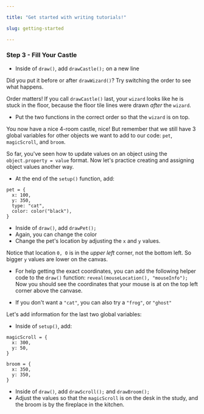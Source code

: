 ```yaml
---

title: "Get started with writing tutorials!"

slug: getting-started

---
```


### Step 3 - Fill Your Castle

- Inside of `draw()`, add `drawCastle();` on a new line

Did you put it before or after `drawWizard()`? Try switching the order to see what happens.

Order matters! If you call `drawCastle()` last, your `wizard` looks like he is stuck in the floor, because the floor tile lines were drawn *after* the `wizard`.

- Put the two functions in the correct order so that the `wizard` is on top.

You now have a nice 4-room castle, nice! But remember that we still have 3 global variables for other objects we want to add to our code: `pet`, `magicScroll`, and `broom`.

So far, you've seen how to update values on an object using the `object.property = value` format. Now let's practice creating and assigning object values another way.

- At the end of the `setup()` function, add:
```
pet = {
  x: 100,
  y: 350,
  type: "cat",
  color: color("black"),
}
```
- Inside of `draw()`, add `drawPet();`
- Again, you can change the color
- Change the pet's location by adjusting the `x` and `y` values.

Notice that location `0, 0` is in the *upper left* corner, not the bottom left. So bigger `y` values are lower on the canvas.

- For help getting the exact coordinates, you can add the following helper code to the `draw()` function: `reveal(mouseLocation(), "mouseInfo");`
Now you should see the coordinates that your mouse is at on the top left corner above the canvase.

- If you don't want a `"cat"`, you can also try a `"frog"`, or `"ghost"`

Let's add information for the last two global variables:
- Inside of `setup()`, add:
```
magicScroll = {
  x: 300,
  y: 50,
}

broom = {
  x: 350,
  y: 350,
}
```
- Inside of `draw()`, add `drawScroll();` and `drawBroom();`
- Adjust the values so that the `magicScroll` is on the desk in the study, and the broom is by the fireplace in the kitchen.
